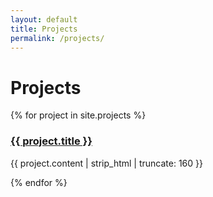 ```yaml
---
layout: default
title: Projects
permalink: /projects/
---
```


# Projects

{% for project in site.projects %}
  <div>
    <h3><a href="{{ project.url }}">{{ project.title }}</a></h3>
    <p>{{ project.content | strip_html | truncate: 160 }}</p>
  </div>
{% endfor %}
